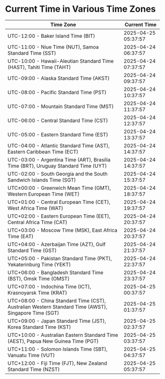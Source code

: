 # Current Time in Various Time Zones

| Time Zone | Current Time |
|-----------|--------------|
| UTC-12:00 - Baker Island Time (BIT) | 2025-04-25 05:37:57 |
| UTC-11:00 - Niue Time (NUT), Samoa Standard Time (SST) | 2025-04-24 06:37:57 |
| UTC-10:00 - Hawaii-Aleutian Standard Time (HAST), Tahiti Time (TAHT) | 2025-04-24 07:37:57 |
| UTC-09:00 - Alaska Standard Time (AKST) | 2025-04-24 09:37:57 |
| UTC-08:00 - Pacific Standard Time (PST) | 2025-04-24 10:37:57 |
| UTC-07:00 - Mountain Standard Time (MST) | 2025-04-24 11:37:57 |
| UTC-06:00 - Central Standard Time (CST) | 2025-04-24 12:37:57 |
| UTC-05:00 - Eastern Standard Time (EST) | 2025-04-24 13:37:57 |
| UTC-04:00 - Atlantic Standard Time (AST), Eastern Caribbean Time (ECT) | 2025-04-24 14:37:57 |
| UTC-03:00 - Argentina Time (ART), Brasília Time (BRT), Uruguay Standard Time (UYT) | 2025-04-24 14:37:57 |
| UTC-02:00 - South Georgia and the South Sandwich Islands Time (SGT) | 2025-04-24 15:37:57 |
| UTC±00:00 - Greenwich Mean Time (GMT), Western European Time (WET) | 2025-04-24 18:37:57 |
| UTC+01:00 - Central European Time (CET), West Africa Time (WAT) | 2025-04-24 19:37:57 |
| UTC+02:00 - Eastern European Time (EET), Central Africa Time (CAT) | 2025-04-24 20:37:57 |
| UTC+03:00 - Moscow Time (MSK), East Africa Time (EAT) | 2025-04-24 20:37:57 |
| UTC+04:00 - Azerbaijan Time (AZT), Gulf Standard Time (GST) | 2025-04-24 21:37:57 |
| UTC+05:00 - Pakistan Standard Time (PKT), Yekaterinburg Time (YEKT) | 2025-04-24 22:37:57 |
| UTC+06:00 - Bangladesh Standard Time (BST), Omsk Time (OMST) | 2025-04-24 23:37:57 |
| UTC+07:00 - Indochina Time (ICT), Krasnoyarsk Time (KRAT) | 2025-04-25 00:37:57 |
| UTC+08:00 - China Standard Time (CST), Australian Western Standard Time (AWST), Singapore Time (SGT) | 2025-04-25 01:37:57 |
| UTC+09:00 - Japan Standard Time (JST), Korea Standard Time (KST) | 2025-04-25 02:37:57 |
| UTC+10:00 - Australian Eastern Standard Time (AEST), Papua New Guinea Time (PGT) | 2025-04-25 03:37:57 |
| UTC+11:00 - Solomon Islands Time (SBT), Vanuatu Time (VUT) | 2025-04-25 04:37:57 |
| UTC+12:00 - Fiji Time (FJT), New Zealand Standard Time (NZST) | 2025-04-25 05:37:57 |
